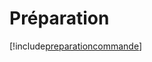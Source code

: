 # Préparation

[!include[preparationcommande](preparation.preparationcommande.autogen.md)]
























